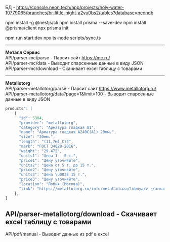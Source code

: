 БД - https://console.neon.tech/app/projects/holy-water-10779065/branches/br-little-night-a2vu0bs2/tables?database=neondb

npm install -g @nestjs/cli
npm install prisma --save-dev
npm install @prisma/client
npx prisma init

npm run start:dev
npx ts-node scripts/sync.ts

---  
**Металл Сервис**  
API/parser-mc/parse - Парсит сайт https://mc.ru/  
API/parser-mc/data - Выводит спарсенные данные в виду JSON  
API/parser-mc/download - Скачивает excel таблицу с товарами  

---  
**Metallotorg**  
API/parser-metallotorg/parse - Парсит сайт https://www.metallotorg.ru/  
API/parser-metallotorg/data?page=1&limit=100 - Выводит спарсенные данные в виду JSON  
```ts
products": [  
    {  
      "id": 5384,  
      "provider": "metallotorg",  
      "category": "Арматура гладкая A1",  
      "name": "Арматура гладкая А240С(А1) 20мм.",  
      "size": "20мм.",  
      "length": "(11,7м)_Ст3",  
      "mark": "ГОСТ 34028-2016",  
      "weight": "29.472",  
      "units1": "Цена 1 - 5 т.",  
      "price1": "Цену уточняйте",  
      "units2": "Цена от 5 т. до 15 т.",  
      "price2": "Цену уточняйте",  
      "units3": "Цена \u003E 15 т.",  
      "price3": "Цену уточняйте",  
      "location": "Лобня (Москва)",  
      "link": "https://metallotorg.ru/info/metallobaza/lobnya/v-r/armatura-gladkaya-a240sa1/rzm-20mm-/dl-11-7m_st3/"  
    },  
]
```
API/parser-metallotorg/download - Скачивает excel таблицу с товарами  
---  
API/pdf/manual - Выводит данные из pdf в excel
